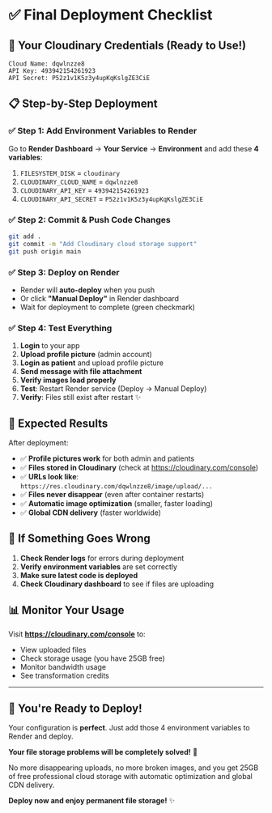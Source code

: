 # ✅ Final Deployment Checklist

## 🎯 Your Cloudinary Credentials (Ready to Use!)

```
Cloud Name: dqwlnzze8
API Key: 493942154261923
API Secret: P52z1v1K5z3y4upKqKslgZE3CiE
```

## 📋 Step-by-Step Deployment

### ✅ Step 1: Add Environment Variables to Render

Go to **Render Dashboard** → **Your Service** → **Environment** and add these **4 variables**:

1. `FILESYSTEM_DISK` = `cloudinary`
2. `CLOUDINARY_CLOUD_NAME` = `dqwlnzze8`
3. `CLOUDINARY_API_KEY` = `493942154261923`
4. `CLOUDINARY_API_SECRET` = `P52z1v1K5z3y4upKqKslgZE3CiE`

### ✅ Step 2: Commit & Push Code Changes

```bash
git add .
git commit -m "Add Cloudinary cloud storage support"
git push origin main
```

### ✅ Step 3: Deploy on Render

- Render will **auto-deploy** when you push
- Or click **"Manual Deploy"** in Render dashboard
- Wait for deployment to complete (green checkmark)

### ✅ Step 4: Test Everything

1. **Login** to your app
2. **Upload profile picture** (admin account)
3. **Login as patient** and upload profile picture
4. **Send message with file attachment**
5. **Verify images load properly**
6. **Test**: Restart Render service (Deploy → Manual Deploy)
7. **Verify**: Files still exist after restart ✨

## 🎉 Expected Results

After deployment:

- ✅ **Profile pictures work** for both admin and patients
- ✅ **Files stored in Cloudinary** (check at https://cloudinary.com/console)
- ✅ **URLs look like**: `https://res.cloudinary.com/dqwlnzze8/image/upload/...`
- ✅ **Files never disappear** (even after container restarts)
- ✅ **Automatic image optimization** (smaller, faster loading)
- ✅ **Global CDN delivery** (faster worldwide)

## 🚨 If Something Goes Wrong

1. **Check Render logs** for errors during deployment
2. **Verify environment variables** are set correctly
3. **Make sure latest code is deployed**
4. **Check Cloudinary dashboard** to see if files are uploading

## 📊 Monitor Your Usage

Visit **https://cloudinary.com/console** to:
- View uploaded files
- Check storage usage (you have 25GB free)
- Monitor bandwidth usage
- See transformation credits

---

## 🎯 You're Ready to Deploy!

Your configuration is **perfect**. Just add those 4 environment variables to Render and deploy. 

**Your file storage problems will be completely solved!** 🚀

No more disappearing uploads, no more broken images, and you get 25GB of free professional cloud storage with automatic optimization and global CDN delivery.

**Deploy now and enjoy permanent file storage!** ✨